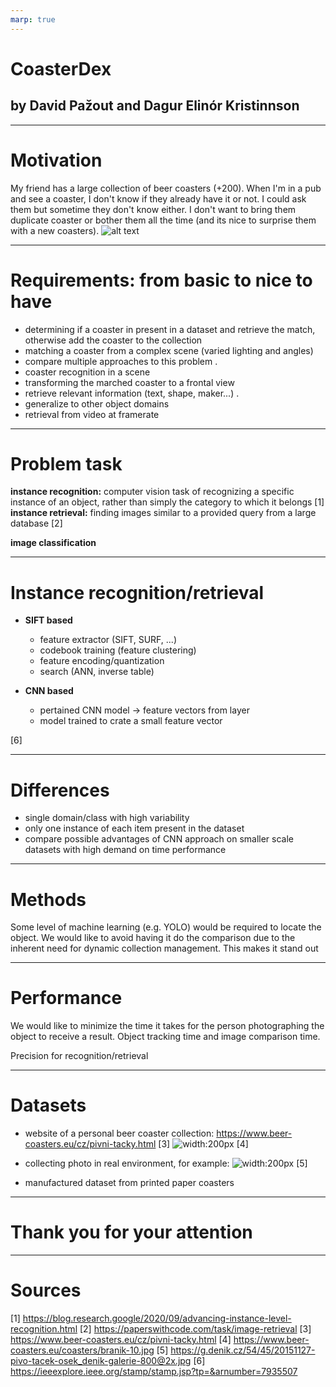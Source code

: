 ```yaml
---
marp: true
---
```


# CoasterDex
## by David Pažout and Dagur Elinór Kristinnson 

---

# Motivation

My friend has a large collection of beer coasters (+200).
When I'm in a pub and see a coaster, I don't know if they already have it or not. I could ask them but sometime they don't know either. I don't want to bring them duplicate coaster or bother them all the time (and its nice to surprise them with a new coasters).
![alt text](https://i.pinimg.com/564x/d1/cb/27/d1cb27e1a5dd3983174b1e70c4a17a7d.jpg)

---

# Requirements: from basic to nice to have

- determining if a coaster in present in a dataset and retrieve the match, otherwise add the coaster to the collection
- matching a coaster from a complex scene (varied lighting and angles)
- compare multiple approaches to this problem
.
- coaster recognition in a scene
- transforming the marched coaster to a frontal view
- retrieve relevant information (text, shape, maker...)
.
- generalize to other object domains
- retrieval from video at framerate

---

# Problem task

**instance recognition:** computer vision task of recognizing a specific instance of an object, rather than simply the category to which it belongs [1]
**instance retrieval:** finding images similar to a provided query from a large database [2]

**image classification**

---

# Instance recognition/retrieval

- **SIFT based**
    - feature extractor (SIFT, SURF, ...)
    - codebook training (feature clustering)
    - feature encoding/quantization
    - search (ANN, inverse table)

- **CNN based**
    - pertained CNN model -> feature vectors from layer
    - model trained to crate a small feature vector

[6]

---

# Differences

- single domain/class with high variability
- only one instance of each item present in the dataset
- compare possible advantages of CNN approach on smaller scale datasets with high demand on time performance

---

# Methods 

Some level of machine learning (e.g. YOLO) would be required to locate the object. We would like to avoid having it do the comparison due to the inherent need for dynamic collection management.
This makes it stand out 

---

# Performance

We would like to minimize the time it takes for the person photographing the object to receive a result. 
Object tracking time and image comparison time.

Precision for recognition/retrieval

---

# Datasets

- website of a personal beer coaster collection: https://www.beer-coasters.eu/cz/pivni-tacky.html [3]
![width:200px](https://www.beer-coasters.eu/coasters/branik-10.jpg) [4]

- collecting photo in real environment, for example:
![width:200px](https://g.denik.cz/54/45/20151127-pivo-tacek-osek_denik-galerie-800@2x.jpg) [5]

- manufactured dataset from printed paper coasters

---

# Thank you for your attention

---

# Sources

[1] https://blog.research.google/2020/09/advancing-instance-level-recognition.html
[2] https://paperswithcode.com/task/image-retrieval
[3] https://www.beer-coasters.eu/cz/pivni-tacky.html
[4] https://www.beer-coasters.eu/coasters/branik-10.jpg
[5] https://g.denik.cz/54/45/20151127-pivo-tacek-osek_denik-galerie-800@2x.jpg
[6] https://ieeexplore.ieee.org/stamp/stamp.jsp?tp=&arnumber=7935507

